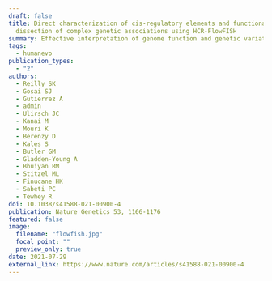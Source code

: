 ```yaml
---
draft: false
title: Direct characterization of cis-regulatory elements and functional
  dissection of complex genetic associations using HCR-FlowFISH
summary: Effective interpretation of genome function and genetic variation requires a shift from epigenetic mapping of cis-regulatory elements (CREs) to characterization of endogenous function. We developed hybridization chain reaction fluorescence in situ hybridization coupled with flow cytometry (HCR–FlowFISH), a broadly applicable approach to characterize CRISPR-perturbed CREs via accurate quantification of native transcripts, alongside CRISPR activity screen analysis (CASA), a hierarchical Bayesian model to quantify CRE activity. Across >325,000 perturbations, we provide evidence that CREs can regulate multiple genes, skip over the nearest gene and display activating and/or silencing effects. At the cholesterol-level-associated FADS locus, we combine endogenous screens with reporter assays to exhaustively characterize multiple genome-wide association signals, functionally nominate causal variants and, importantly, identify their target genes.
tags:
  - humanevo
publication_types:
  - "2"
authors:
  - Reilly SK
  - Gosai SJ
  - Gutierrez A
  - admin
  - Ulirsch JC
  - Kanai M
  - Mouri K
  - Berenzy D
  - Kales S
  - Butler GM
  - Gladden-Young A
  - Bhuiyan RM
  - Stitzel ML
  - Finucane HK
  - Sabeti PC
  - Tewhey R
doi: 10.1038/s41588-021-00900-4
publication: Nature Genetics 53, 1166-1176
featured: false
image:
  filename: "flowfish.jpg"
  focal_point: ""
  preview_only: true
date: 2021-07-29
external_link: https://www.nature.com/articles/s41588-021-00900-4
---
```

